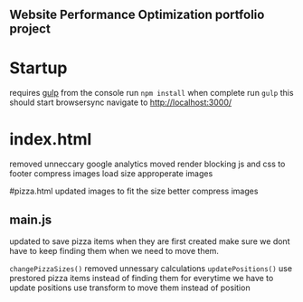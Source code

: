 ## Website Performance Optimization portfolio project

# Startup 
requires <a href="https://gulpjs.com/">gulp</a>
from the console run `npm install`
when complete run `gulp`
this should start browsersync 
navigate to <a href="http://localhost:3000/">http://localhost:3000/</a>

# index.html
removed unneccary google analytics
moved render blocking js and css to footer
compress images
load size approperate images

#pizza.html
updated images to fit the size better
compress images

## main.js
updated to save pizza items when they are first created make sure we dont have to keep finding them when we need to move them.

`changePizzaSizes()` removed unnessary calculations
`updatePositions()` use prestored pizza items instead of finding them for everytime we have to update positions
use transform to move them instead of position